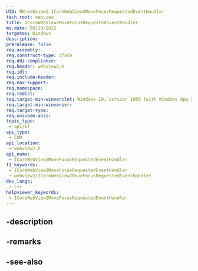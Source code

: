 ```yaml
---
UID: NN:webview2.ICoreWebView2MoveFocusRequestedEventHandler
tech.root: webview
title: ICoreWebView2MoveFocusRequestedEventHandler
ms.date: 09/20/2022
targetos: Windows
description: 
prerelease: false
req.assembly: 
req.construct-type: iface
req.ddi-compliance: 
req.header: webview2.h
req.idl: 
req.include-header: 
req.max-support: 
req.namespace: 
req.redist: 
req.target-min-winverclnt: Windows 10, version 1809 (with Windows App SDK 1.1 or later)
req.target-min-winversvr: 
req.target-type: 
req.unicode-ansi: 
topic_type:
 - apiref
api_type:
 - COM
api_location:
 - webview2.h
api_name:
 - ICoreWebView2MoveFocusRequestedEventHandler
f1_keywords:
 - ICoreWebView2MoveFocusRequestedEventHandler
 - webview2/ICoreWebView2MoveFocusRequestedEventHandler
dev_langs:
 - c++
helpviewer_keywords:
 - ICoreWebView2MoveFocusRequestedEventHandler
---
```


## -description

## -remarks

## -see-also

